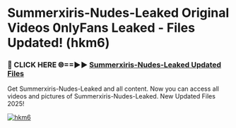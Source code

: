 # Summerxiris-Nudes-Leaked Original Videos 0nlyFans Leaked - Files Updated! (hkm6)

<h3>🔴 CLICK HERE 🌐==►► <a href="https://tinyurl.com/4mcuefdz" rel="nofollow">Summerxiris-Nudes-Leaked Updated Files</a></h3>

Get Summerxiris-Nudes-Leaked and all content. Now you can access all videos and pictures of Summerxiris-Nudes-Leaked. New Updated Files 2025!

[![hkm6](https://i.imgur.com/StAQSOY.gif)](https://tinyurl.com/4mcuefdz)
